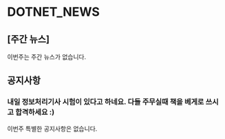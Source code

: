 # DOTNET_NEWS

## [주간 뉴스]

이번주는 주간 뉴스가 없습니다.

## 공지사항

### 내일 정보처리기사 시험이 있다고 하네요. 다들 주무실때 책을 베게로 쓰시고 합격하세요 :)

이번주 특별한 공지사항은 없습니다. 
